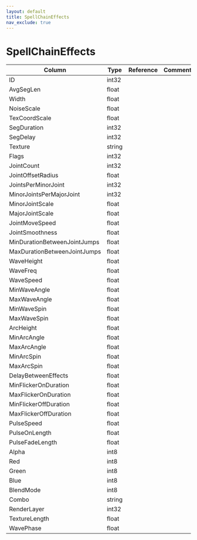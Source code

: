 ```yaml
---
layout: default
title: SpellChainEffects
nav_exclude: true
---
```

# SpellChainEffects

| Column | Type | Reference | Comment |
|--------|------|-----------|---------|
|ID|int32|||
|AvgSegLen|float|||
|Width|float|||
|NoiseScale|float|||
|TexCoordScale|float|||
|SegDuration|int32|||
|SegDelay|int32|||
|Texture|string|||
|Flags|int32|||
|JointCount|int32|||
|JointOffsetRadius|float|||
|JointsPerMinorJoint|int32|||
|MinorJointsPerMajorJoint|int32|||
|MinorJointScale|float|||
|MajorJointScale|float|||
|JointMoveSpeed|float|||
|JointSmoothness|float|||
|MinDurationBetweenJointJumps|float|||
|MaxDurationBetweenJointJumps|float|||
|WaveHeight|float|||
|WaveFreq|float|||
|WaveSpeed|float|||
|MinWaveAngle|float|||
|MaxWaveAngle|float|||
|MinWaveSpin|float|||
|MaxWaveSpin|float|||
|ArcHeight|float|||
|MinArcAngle|float|||
|MaxArcAngle|float|||
|MinArcSpin|float|||
|MaxArcSpin|float|||
|DelayBetweenEffects|float|||
|MinFlickerOnDuration|float|||
|MaxFlickerOnDuration|float|||
|MinFlickerOffDuration|float|||
|MaxFlickerOffDuration|float|||
|PulseSpeed|float|||
|PulseOnLength|float|||
|PulseFadeLength|float|||
|Alpha|int8|||
|Red|int8|||
|Green|int8|||
|Blue|int8|||
|BlendMode|int8|||
|Combo|string|||
|RenderLayer|int32|||
|TextureLength|float|||
|WavePhase|float|||
